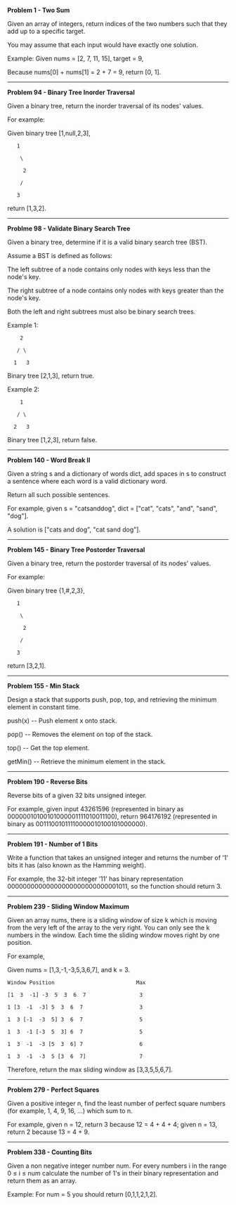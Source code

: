 **Problem 1 - Two Sum**

Given an array of integers, return indices of the two numbers such that they add up to a specific target.

You may assume that each input would have exactly one solution.

Example:
Given nums = [2, 7, 11, 15], target = 9,

Because nums[0] + nums[1] = 2 + 7 = 9,
return [0, 1].

----------------------------------------------------------------------------------------------------------------

**Problem 94 - Binary Tree Inorder Traversal**

Given a binary tree, return the inorder traversal of its nodes' values.

For example:

Given binary tree [1,null,2,3],

	   1

	    \

	     2

	    /

	   3

return [1,3,2].

----------------------------------------------------------------------------------------------------------------

**Problme 98 - Validate Binary Search Tree**

Given a binary tree, determine if it is a valid binary search tree (BST).

Assume a BST is defined as follows:

The left subtree of a node contains only nodes with keys less than the node's key.

The right subtree of a node contains only nodes with keys greater than the node's key.

Both the left and right subtrees must also be binary search trees.

Example 1:

	    2

	   / \

	  1   3

Binary tree [2,1,3], return true.

Example 2:

	    1

	   / \

	  2   3

Binary tree [1,2,3], return false.

----------------------------------------------------------------------------------------------------------------

**Problem 140 - Word Break II**

Given a string s and a dictionary of words dict, add spaces in s to construct a sentence where each word is a valid dictionary word.

Return all such possible sentences.

For example, given
s = "catsanddog",
dict = ["cat", "cats", "and", "sand", "dog"].

A solution is ["cats and dog", "cat sand dog"].

----------------------------------------------------------------------------------------------------------------

**Problem 145 - Binary Tree Postorder Traversal**

Given a binary tree, return the postorder traversal of its nodes' values.

For example:

Given binary tree {1,#,2,3},

	   1

	    \

	     2

	    /

	   3


return [3,2,1].

----------------------------------------------------------------------------------------------------------------

**Problem 155 - Min Stack**

Design a stack that supports push, pop, top, and retrieving the minimum element in constant time.

push(x) -- Push element x onto stack.

pop() -- Removes the element on top of the stack.

top() -- Get the top element.

getMin() -- Retrieve the minimum element in the stack.

----------------------------------------------------------------------------------------------------------------

**Problem 190 - Reverse Bits**

Reverse bits of a given 32 bits unsigned integer.

For example, given input 43261596 (represented in binary as 00000010100101000001111010011100), return 964176192 (represented in binary as 00111001011110000010100101000000).

----------------------------------------------------------------------------------------------------------------

**Problem 191 - Number of 1 Bits**

Write a function that takes an unsigned integer and returns the number of ’1' bits it has (also known as the Hamming weight).

For example, the 32-bit integer ’11' has binary representation 00000000000000000000000000001011, so the function should return 3.

----------------------------------------------------------------------------------------------------------------

**Problem 239 - Sliding Window Maximum**

Given an array nums, there is a sliding window of size k which is moving from the very left of the array to the very right. You can only see the k numbers in the window. Each time the sliding window moves right by one position.

For example,

Given nums = [1,3,-1,-3,5,3,6,7], and k = 3.

	Window Position                          Max

	[1  3  -1] -3  5  3  6  7           	  3

	1 [3  -1  -3] 5  3  6  7           	      3

	1  3 [-1  -3  5] 3  6  7           	      5

	1  3  -1 [-3  5  3] 6  7           	      5

	1  3  -1  -3 [5  3  6] 7           	      6

	1  3  -1  -3  5 [3  6  7]          	      7

Therefore, return the max sliding window as [3,3,5,5,6,7].

----------------------------------------------------------------------------------------------------------------

**Problem 279 - Perfect Squares**

Given a positive integer n, find the least number of perfect square numbers (for example, 1, 4, 9, 16, ...) which sum to n.

For example, given n = 12, return 3 because 12 = 4 + 4 + 4; given n = 13, return 2 because 13 = 4 + 9.

----------------------------------------------------------------------------------------------------------------

**Problem 338 - Counting Bits**

Given a non negative integer number num. For every numbers i in the range 0 ≤ i ≤ num calculate the number of 1's in their binary representation and return them as an array.

Example:
For num = 5 you should return [0,1,1,2,1,2].